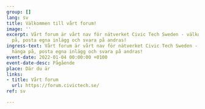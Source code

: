 ```yaml
---
group: []
lang: sv
title: Välkommen till vårt forum!
image: ''
excerpt: Vårt forum är vårt nav för nätverket Civic Tech Sweden - välkommen att hänga
  på, posta egna inlägg och svara på andras!
ingress-text: Vårt forum är vårt nav för nätverket Civic Tech Sweden - välkommen att
  hänga på, posta egna inlägg och svara på andras!
event-date: 2022-01-04 00:00:00 +0100
event-date-desc: Pågående
place: Där du är
links:
- title: Vårt forum
  url: https://forum.civictech.se/
ref: sv

---
```

